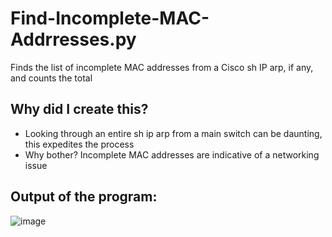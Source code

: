 # Find-Incomplete-MAC-Addrresses.py
Finds the list of incomplete MAC addresses from a Cisco sh IP arp, if any, and counts the total
## Why did I create this?
* Looking through an entire sh ip arp from a main switch can be daunting, this expedites the process
* Why bother? Incomplete MAC addresses are indicative of a networking issue
## Output of the program:
![image](https://user-images.githubusercontent.com/48565067/144282674-46847ebd-00cb-4f1b-8641-0693d6ec0d27.png)

